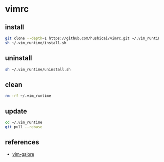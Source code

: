 # vimrc

## install

```bash
git clone --depth=1 https://github.com/hushicai/vimrc.git ~/.vim_runtime
sh ~/.vim_runtime/install.sh
```

## uninstall

```bash
sh ~/.vim_runtime/uninstall.sh
```

## clean

```bash
rm -rf ~/.vim_runtime
```

## update

```bash
cd ~/.vim_runtime
git pull --rebase
```

## references

* [vim-galore](https://github.com/mhinz/vim-galore)
